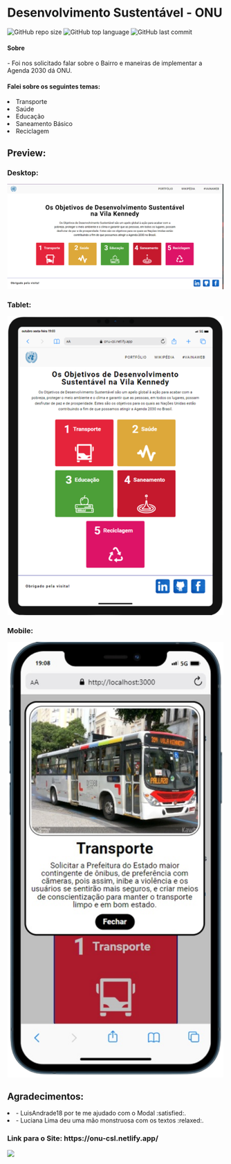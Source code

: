 <h1>Desenvolvimento Sustentável - ONU</h1>

![GitHub repo size](https://img.shields.io/github/repo-size/cosme7/Onu_Clone?color=purple&style=for-the-badge)
![GitHub top language](https://img.shields.io/github/languages/top/cosme7/Onu_Clone?color=purple&style=for-the-badge)
![GitHub last commit](https://img.shields.io/github/last-commit/cosme7/Onu_Clone?color=purple&style=for-the-badge)

<h4>Sobre</h4>
- Foi nos solicitado falar sobre o Bairro e maneiras de implementar a Agenda 2030 dá ONU.

<h4>Falei sobre os seguintes temas:</h4>
<li>Transporte</li>
<li>Saúde</li>
<li>Educação</li>
<li>Saneamento Básico</li>
<li>Reciclagem</li>

<h2>Preview:</h3>
<h3>Desktop:</h3>
<img width="500" src="src/Assets/Demo/IMG_Desktop.png" alt='Desktop' title="Versão Desktop"/>
<h3>Tablet:</h3>
<img width="500" src="src/Assets/Demo/IMG_Tablet.png" alt='Tablet' title="Versão Tablet"/>
<h3>Mobile:</h3>
<img width="500" src="src/Assets/Demo/IMG_Mobile.png" alt='Mobile' title="Versão Mobile"/>

<h2>Agradecimentos:</h2>
<li>- LuisAndrade18 por te me ajudado com o Modal :satisfied:.</li>
<li>- Luciana Lima deu uma mão monstruosa com os textos :relaxed:.</li>

<h3>Link para o Site: <strong>https://onu-csl.netlify.app/</strong></h3>

<a href="https://www.linkedin.com/in/cosme-da-silva-leite-08baa3219/" target="_blank"><img src="https://img.shields.io/badge/-LinkedIn-%230077B5?style=for-the-badge&logo=linkedin&logoColor=white" target="_blank"></a>
